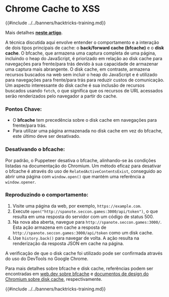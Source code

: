 # Chrome Cache to XSS

{{#include ../../banners/hacktricks-training.md}}

Mais detalhes [**neste artigo**](https://blog.arkark.dev/2022/11/18/seccon-en/#web-spanote).

A técnica discutida aqui envolve entender o comportamento e a interação de dois tipos principais de cache: o **back/forward cache (bfcache)** e o **disk cache**. O bfcache, que armazena uma captura completa de uma página, incluindo o heap do JavaScript, é priorizado em relação ao disk cache para navegações para frente/para trás devido à sua capacidade de armazenar uma captura mais abrangente. O disk cache, em contraste, armazena recursos buscados na web sem incluir o heap do JavaScript e é utilizado para navegações para frente/para trás para reduzir custos de comunicação. Um aspecto interessante do disk cache é sua inclusão de recursos buscados usando `fetch`, o que significa que os recursos de URL acessados serão renderizados pelo navegador a partir do cache.

### Pontos Chave:

- O **bfcache** tem precedência sobre o disk cache em navegações para frente/para trás.
- Para utilizar uma página armazenada no disk cache em vez do bfcache, este último deve ser desativado.

### Desativando o bfcache:

Por padrão, o Puppeteer desativa o bfcache, alinhando-se às condições listadas na documentação do Chromium. Um método eficaz para desativar o bfcache é através do uso de `RelatedActiveContentsExist`, conseguido ao abrir uma página com `window.open()` que mantém uma referência a `window.opener`.

### Reproduzindo o comportamento:

1. Visite uma página da web, por exemplo, `https://example.com`.
2. Execute `open("http://spanote.seccon.games:3000/api/token")`, o que resulta em uma resposta do servidor com um código de status 500.
3. Na nova aba aberta, navegue para `http://spanote.seccon.games:3000/`. Esta ação armazena em cache a resposta de `http://spanote.seccon.games:3000/api/token` como um disk cache.
4. Use `history.back()` para navegar de volta. A ação resulta na renderização da resposta JSON em cache na página.

A verificação de que o disk cache foi utilizado pode ser confirmada através do uso do DevTools no Google Chrome.

Para mais detalhes sobre bfcache e disk cache, referências podem ser encontradas em [web.dev sobre bfcache](https://web.dev/i18n/en/bfcache/) e [documentos de design do Chromium sobre disk cache](https://www.chromium.org/developers/design-documents/network-stack/disk-cache/), respectivamente.

{{#include ../../banners/hacktricks-training.md}}
